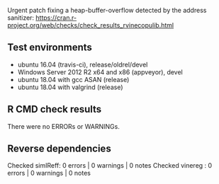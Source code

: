Urgent patch fixing a heap-buffer-overflow detected by the address sanitizer:
https://cran.r-project.org/web/checks/check_results_rvinecopulib.html

## Test environments
* ubuntu 16.04 (travis-ci), release/oldrel/devel
* Windows Server 2012 R2 x64 and x86 (appveyor), devel
* ubuntu 18.04 with gcc ASAN (release)
* ubuntu 18.04 with valgrind (release)

## R CMD check results
There were no ERRORs or WARNINGs. 

## Reverse dependencies
Checked simIReff: 0 errors | 0 warnings | 0 notes
Checked vinereg : 0 errors | 0 warnings | 0 notes
